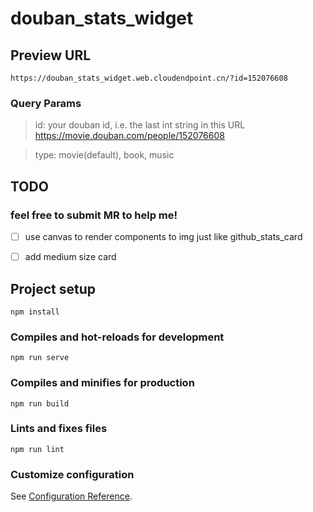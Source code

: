 # douban_stats_widget

## Preview URL
`https://douban_stats_widget.web.cloudendpoint.cn/?id=152076608`

### Query Params
> id: your douban id, i.e. the last int string in this URL https://movie.douban.com/people/152076608

> type: movie(default), book, music

## TODO 

### feel free to submit MR to help me!

- [ ] use canvas to render components to img just like github_stats_card

- [ ] add medium size card

## Project setup
```
npm install
```

### Compiles and hot-reloads for development
```
npm run serve
```

### Compiles and minifies for production
```
npm run build
```

### Lints and fixes files
```
npm run lint
```

### Customize configuration
See [Configuration Reference](https://cli.vuejs.org/config/).
